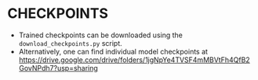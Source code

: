 
# CHECKPOINTS

- Trained checkpoints can be downloaded using the ```download_checkpoints.py``` script.
- Alternatively, one can find individual model checkpoints at <https://drive.google.com/drive/folders/1jgNpYe4TVSF4mMBVtFh4QfB2GovNPdh7?usp=sharing>